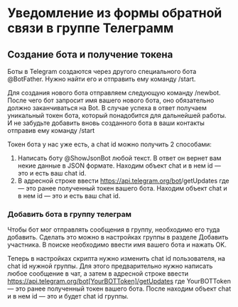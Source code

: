 # Уведомление из формы обратной связи в группе Телеграмм

## Создание бота и получение токена

Боты в Telegram создаются через другого специального бота @BotFather. Нужно найти его и отправить ему команду /start.

Для создания нового бота отправляем следующую команду /newbot. После чего бот запросит имя вашего нового бота, оно обязательно должно заканчиваться на Bot. В случае успеха в ответ получаем уникальный токен бота, который понадобится для дальнейшей работы. И не забудьте добавить вновь созданного бота в ваши контакты отправив ему команду /start

Токен бота у нас уже есть, а chat id можно получить 2 способами:

1. Написать боту @ShowJsonBot любой текст. В ответ он вернет вам некие данные в JSON формате. Находим объект chat и в нем id — это и есть ваш chat id.
2. В адресной строке ввести https://api.telegram.org/bot<YourBOTToken>/getUpdates где <YourBOTToken> — это ранее полученный токен вашего бота. Находим объект chat и в нем id — это и есть ваш chat id.

### Добавить бота в группу телеграм

Чтобы бот мог отправлять сообщения в группу, необходимо его туда добавить. Сделать это можно в настройках группы в разделе Добавить участника. В поиске необходимо ввести имя вашего бота и нажать OK.

Теперь в настройках скрипта нужно изменить chat id пользователя, на chat id нужной группы. Для этого предварительно нужно написать любое сообщение в чат, а затем в адресной строке ввести https://api.telegram.org/bot[YourBOTToken]/getUpdates где YourBOTToken — это ранее полученный токен вашего бота. После находим объект chat и в нем id — это и будет chat id группы.


